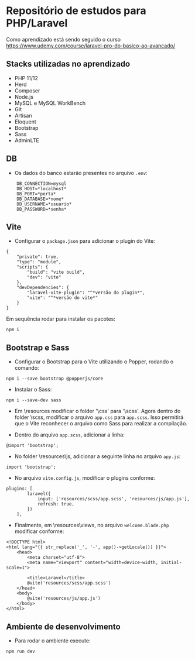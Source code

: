 # Repositório de estudos para PHP/Laravel

Como aprendizado está sendo seguido o curso https://www.udemy.com/course/laravel-pro-do-basico-ao-avancado/

## Stacks utilizadas no aprendizado

  - PHP 11/12
  - Herd
  - Composer
  - Node.js
  - MySQL e MySQL WorkBench
  - Git
  - Artisan
  - Eloquent
  - Bootstrap
  - Sass
  - AdminLTE

## DB

- Os dados do banco estarão presentes no arquivo `.env`:
```
    DB_CONNECTION=mysql
    DB_HOST=*localhost*
    DB_PORT=*porta*
    DB_DATABASE=*nome*
    DB_USERNAME=*usuario*
    DB_PASSWORD=*senha*
```

## Vite

- Configurar o `package.json` para adicionar o plugin do Vite:
```
{
    "private": true,
    "type": "module",
    "scripts": {
        "build": "vite build",
        "dev": "vite"
    },
    "devDependencies": {
        "laravel-vite-plugin": "^*versão do plugin*",
        "vite": "^*versão do vite*"
    }
}
```

Em sequência rodar para instalar os pacotes:
```
npm i
```

## Bootstrap e Sass

- Configurar o Bootstrap para o Vite utilizando o Popper, rodando o comando:
```
npm i --save bootstrap @popperjs/core
```

- Instalar o Sass:
```
npm i --save-dev sass
```

- Em \resources modificar o folder '\css' para '\scss'. Agora dentro do folder \scss, modificar o arquivo `app.css` para `app.scss`. Isso permitirá que o Vite reconhecer o arquivo como Sass para realizar a compilação.

- Dentro do arquivo `app.scss`, adicionar a linha:
```
@import 'bootstrap';
```

- No folder \resources\js, adicionar a seguinte linha no arquivo `app.js`:
```
import 'bootstrap';
```

- No arquivo `vite.config.js`, modificar o plugins conforme:
```
plugins: [
        laravel({
            input: ['resources/scss/app.scss', 'resources/js/app.js'],
            refresh: true,
        })
    ],
```

- Finalmente, em \resources\views, no arquivo `welcome.blade.php` modificar conforme:
```
<!DOCTYPE html>
<html lang="{{ str_replace('_', '-', app()->getLocale()) }}">
    <head>
        <meta charset="utf-8">
        <meta name="viewport" content="width=device-width, initial-scale=1">

        <title>Laravel</title>
        @vite('resources/scss/app.scss')
    </head>
    <body>
        @vite('resources/js/app.js')
    </body>
</html>
```


## Ambiente de desenvolvimento

 - Para rodar o ambiente execute:
```
npm run dev
```
